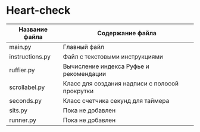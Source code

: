 # Heart-check
Название файла       |   Содержание файла
---------------------|-----------------------------------------------------
main.py              | Главный файл
instructions.py      | Файл с текстовыми инструкциями
ruffier.py           | Вычисление индекса Руфье и рекомендации
scrollabel.py        | Класс для создания надписи с полосой прокрутки
seconds.py           | Класс счетчика секунд для таймера
sits.py              | Пока не добавлен
runner.py            | Пока не добавлен
